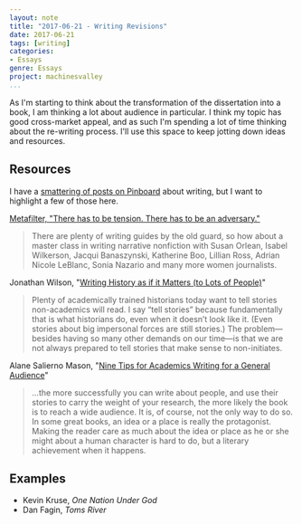 ```yaml
---
layout: note
title: "2017-06-21 - Writing Revisions"
date: 2017-06-21
tags: [writing]
categories: 
- Essays
genre: Essays
project: machinesvalley
...
```


As I'm starting to think about the transformation of the dissertation into a book, I am thinking a lot about audience in particular. I think my topic has good cross-market appeal, and as such I'm spending a lot of time thinking about the re-writing process. I'll use this space to keep jotting down ideas and resources.

## Resources

I have a [smattering of posts on Pinboard](https://pinboard.in/u:hepplerj/t:writing/) about writing, but I want to highlight a few of those here.

[Metafilter, "There has to be tension. There has to be an adversary."](http://www.metafilter.com/167584/There-has-to-be-tension-There-has-to-be-an-adversary)

> There are plenty of writing guides by the old guard, so how about a master class in writing narrative nonfiction with Susan Orlean, Isabel Wilkerson, Jacqui Banaszynski, Katherine Boo, Lillian Ross, Adrian Nicole LeBlanc, Sonia Nazario and many more women journalists.

Jonathan Wilson, "[Writing History as if it Matters (to Lots of People)](https://earlyamericanists.com/2017/01/20/writing-history-as-if-it-matters-to-lots-of-people/)"

> Plenty of academically trained historians today want to tell stories non-academics will read. I say “tell stories” because fundamentally that is what historians do, even when it doesn’t look like it. (Even stories about big impersonal forces are still stories.) The problem—besides having so many other demands on our time—is that we are not always prepared to tell stories that make sense to non-initiates.

Alane Salierno Mason, "[Nine Tips for Academics Writing for a General Audience](http://wwnorton.tumblr.com/post/32954793512/nine-tips-for-academics-writing-for-a-general)"

> ...the more successfully you can write about people, and use their stories to carry the weight of your research, the more likely the book is to reach a wide audience. It is, of course, not the only way to do so. In some great books, an idea or a place is really the protagonist. Making the reader care as much about the idea or place as he or she might about a human character is hard to do, but a literary achievement when it happens.

## Examples

- Kevin Kruse, *One Nation Under God*
- Dan Fagin, *Toms River*
